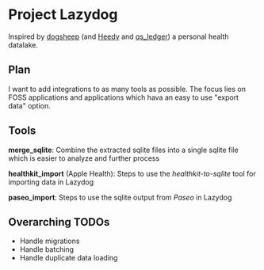# Project Lazydog

Inspired by [dogsheep][1] (and [Heedy][2] and [qs_ledger][3]) a personal health datalake.

## Plan

I want to add integrations to as many tools as possible.
The focus lies on FOSS applications and applications which hava an easy to use "export data" option.

## Tools

**merge_sqlite**: Combine the extracted sqlite files into a single sqlite file which is easier to analyze and further process

**healthkit_import** (Apple Health): Steps to use the *healthkit-to-sqlite* tool for importing data in Lazydog

**paseo_import**: Steps to use the sqlite output from *Paseo* in Lazydog

## Overarching TODOs
* Handle migrations
* Handle batching
* Handle duplicate data loading



[1]: https://dogsheep.github.io/
[2]: https://heedy.org/
[3]: https://github.com/markwk/qs_ledger